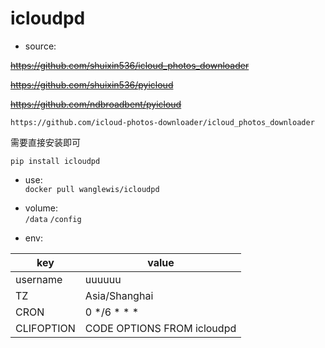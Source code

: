 # icloudpd
- source:  

~~https://github.com/shuixin536/icloud_photos_downloader~~

~~https://github.com/shuixin536/pyicloud~~

~~https://github.com/ndbroadbent/pyicloud~~

`https://github.com/icloud-photos-downloader/icloud_photos_downloader`

需要直接安装即可

`pip install icloudpd`

- use:  
`docker pull wanglewis/icloudpd`

- volume:  
`/data`
`/config`

- env:  

| key | value |
| ------ | ------ |
| username | uuuuuu |
| TZ | Asia/Shanghai | 
| CRON | 0 */6 * * * | 
| CLIFOPTION  | CODE OPTIONS FROM icloudpd |


